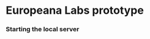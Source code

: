 Europeana Labs prototype
===


### Starting the local server

```  bundle exec jekyll serve --watch --baseurl=""

